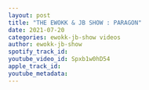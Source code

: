 ```yaml
---
layout: post
title: "THE EWOKK & JB SHOW : PARAGON"
date: 2021-07-20
categories: ewokk-jb-show videos
author: ewokk-jb-show
spotify_track_id: 
youtube_video_id: Spxb1w0hD54
apple_track_id: 
youtube_metadata: 
---
```

